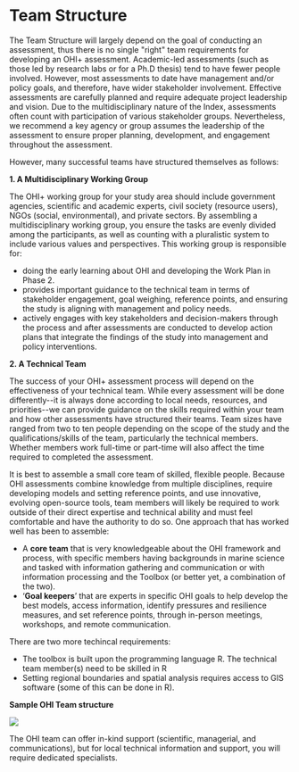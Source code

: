 # Team Structure

The Team Structure will largely depend on the goal of conducting an assessment, thus there is no single "right" team requirements for developing an OHI+ assessment. Academic-led assessments (such as those led by research labs or for a Ph.D thesis) tend to have fewer people involved. However, most assessments to date have management and/or policy goals, and therefore, have wider stakeholder involvement. Effective assessments are carefully planned and require adequate project leadership and vision. Due to the multidisciplinary nature of the Index, assessments often count with participation of various stakeholder groups. Nevertheless, we recommend a key agency or group assumes the leadership of the assessment to ensure proper planning, development, and engagement throughout the assessment.

However, many successful teams have structured themselves as follows:

**1. A Multidisciplinary Working Group**

The OHI+ working group for your study area should include government agencies, scientific and academic experts, civil society (resource users), NGOs (social, environmental), and private sectors. By assembling a multidisciplinary working group, you ensure the tasks are evenly divided among the participants, as well as counting with a pluralistic system to include various values and perspectives. This working group is responsible for:

- doing the early learning about OHI and developing the Work Plan in Phase 2.
- provides important guidance to the technical team in terms of stakeholder engagement, goal weighing, reference points, and ensuring the study is aligning with management and policy needs.
- actively engages with key stakeholders and decision-makers through the process and after assessments are conducted to develop action plans that integrate the findings of the study into management and policy interventions.


**2. A Technical Team**

The success of your OHI+ assessment process will depend on the effectiveness of your technical team. While every assessment will be done differently--it is always done according to local needs, resources, and priorities--we can provide guidance on the skills required within your team and how other assessments have structured their teams. Team sizes have ranged from two to ten people depending on the scope of the study and the qualifications/skills of the team, particularly the technical members. Whether members work full-time or part-time will also affect the time required to completed the assessment.

It is best to assemble a small core team of skilled, flexible people. Because OHI assessments combine knowledge from multiple disciplines, require developing models and setting reference points, and use innovative, evolving open-source tools, team members will likely be required to work outside of their direct expertise and technical ability and must feel comfortable and have the authority to do so. One approach that has worked well has been to assemble:

+ A **core team** that is very knowledgeable about the OHI framework and process, with specific members having backgrounds in marine science and tasked with information gathering and communication or with information processing and the Toolbox (or better yet, a combination of the two).
+ ‘**Goal keepers**’ that are experts in specific OHI goals to help develop the best models, access information, identify pressures and resilience measures, and set reference points, through in-person meetings, workshops, and remote communication.

There are two more techincal requirements:

  - The toolbox is built upon the programming language R. The technical team member(s) need to be skilled in R
  - Setting regional boundaries and spatial analysis requires access to GIS software (some of this can be done in R).


**Sample OHI Team structure**

  ![](https://docs.google.com/drawings/d/1YEg9thEUnCxByJ5Izs5i86CvURMn3dfUXXkH8PSmdoA/pub?w=1440&h=1080)

The OHI team can offer in-kind support (scientific, managerial, and communications), but for local technical information and support, you will require dedicated specialists. <!---From FAQ, ECU workshop 2015--->
